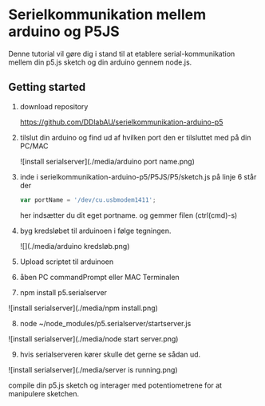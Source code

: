 # Serielkommunikation mellem arduino og P5JS

Denne tutorial vil gøre dig i stand til at etablere serial-kommunikation mellem din p5.js sketch og din arduino gennem node.js.

## Getting started

1. download  repository 

   https://github.com/DDlabAU/serielkommunikation-arduino-p5

2. tilslut din arduino og find ud af hvilken port den er tilsluttet med på din PC/MAC

   ![install serialserver](./media/arduino port name.png)

3. inde i serielkommunikation-arduino-p5/P5JS/P5/sketch.js på linje 6 står der 

   ```javascript
   var portName = '/dev/cu.usbmodem1411';
   ```

   her indsætter du dit eget portname. og gemmer filen (ctrl(cmd)-s)

4. byg kredsløbet til arduinoen i følge tegningen. 

   ![](./media/arduino kredsløb.png)

5. Upload scriptet til arduinoen

6. åben PC commandPrompt eller MAC Terminalen

7. npm install p5.serialserver

  ![install serialserver](./media/npm install.png)

8. node ~/node_modules/p5.serialserver/startserver.js

  ![install serialserver](./media/node start server.png)

9. hvis serialserveren kører skulle det gerne se sådan ud.

![install serialserver](./media/server is running.png)

compile din p5.js sketch og interager med potentiometrene for at manipulere sketchen.